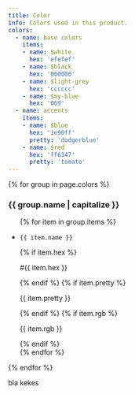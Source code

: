 ```yaml
---
title: Color
info: Colors used in this product.
colors:
  - name: base colors
    items:
    - name: $white
      hex: 'efefef'
    - name: $black
      hex: '000000'
    - name: $light-grey
      hex: 'cccccc'
    - name: $my-blue
      hex: '069'  
  - name: accents
    items:
    - name: $blue
      hex: '1e90ff'  
      pretty: 'dodgerblue'
    - name: $red
      hex: 'ff6347'  
      pretty: 'tomato'  
---
```


<section class="sg-branding">
  {% for group in page.colors %}
  <div>
    <h3>{{ group.name | capitalize }}</h3>
    <ul class="color-set">
    {% for item in group.items %}
      <li>
        <div style="background:#{{ item.hex }}"></div>
        <p><code>{{ item.name }}</code></p>
        {% if item.hex %}<p>#{{ item.hex }}</p>{% endif %}
        {% if item.pretty %}<p>{{ item.pretty }}</p>{% endif %}
        {% if item.rgb %}<p>{{ item.rgb }}</p>{% endif %}
      </li>
    {% endfor %}
    </ul>
  </div>
  {% endfor %}
</section>

<section>
  <p>bla kekes</p>
</section>
